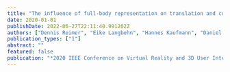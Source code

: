 ```yaml
---
title: "The influence of full-body representation on translation and curvature gain"
date: 2020-01-01
publishDate: 2022-06-27T22:11:40.991202Z
authors: ["Dennis Reimer", "Eike Langbehn", "Hannes Kaufmann", "Daniel Scherzer"]
publication_types: ["1"]
abstract: ""
featured: false
publication: "*2020 IEEE Conference on Virtual Reality and 3D User Interfaces Abstracts and Workshops (VRW)*"
---
```


